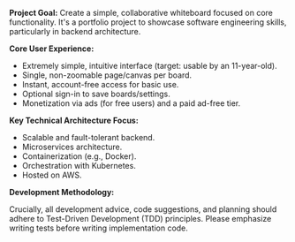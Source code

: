 **Project Goal:** Create a simple, collaborative whiteboard focused on core functionality. It's a portfolio project to showcase software engineering skills, particularly in backend architecture.

**Core User Experience:**

- Extremely simple, intuitive interface (target: usable by an 11-year-old).
- Single, non-zoomable page/canvas per board.
- Instant, account-free access for basic use.
- Optional sign-in to save boards/settings.
- Monetization via ads (for free users) and a paid ad-free tier.

**Key Technical Architecture Focus:**

- Scalable and fault-tolerant backend.
- Microservices architecture.
- Containerization (e.g., Docker).
- Orchestration with Kubernetes.
- Hosted on AWS.

**Development Methodology:**

Crucially, all development advice, code suggestions, and planning should adhere to Test-Driven Development (TDD) principles. Please emphasize writing tests before writing implementation code.
